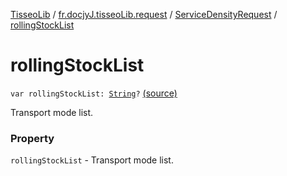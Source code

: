 [TisseoLib](../../index.md) / [fr.docjyJ.tisseoLib.request](../index.md) / [ServiceDensityRequest](index.md) / [rollingStockList](./rolling-stock-list.md)

# rollingStockList

`var rollingStockList: `[`String`](https://kotlinlang.org/api/latest/jvm/stdlib/kotlin/-string/index.html)`?` [(source)](https://github.com/docjyJ/TisseoLib/tree/master/src/main/kotlin/fr/docjyJ/tisseoLib/request/ServiceDensityRequest.kt#L32)

Transport mode list.

### Property

`rollingStockList` - Transport mode list.